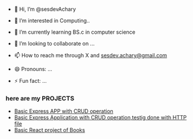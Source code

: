 - 👋 Hi, I’m @sesdevAchary
- 👀 I’m interested in Computing..
- 🌱 I’m currently learning BS.c in computer science 
- 💞️ I’m looking to collaborate on ...
- 📫 How to reach me through X and sesdev.achary@gmail.com


- 😄 Pronouns: ...
- ⚡ Fun fact: ...

<!---
sesdevAchary/sesdevAchary is a ✨ special ✨ repository because its `README.md` (this file) appears on your GitHub profile.
You can click the Preview link to take a look at your changes.
--->


### here are my PROJECTS
- [Basic Express APP with CRUD operation](https://github.com/sesdevAchary/Express-app-level-1)
- [Basic Express Application with CRUD operation,testig done with HTTP file](https://github.com/sesdevAchary/Express-app-level-2)
- [Basic React project of Books ](https://github.com/sesdevAchary/react-Project-level-1)

